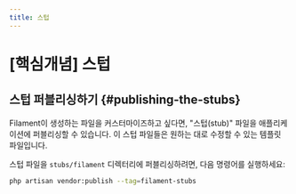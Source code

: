 ```yaml
---
title: 스텁
---
```

# [핵심개념] 스텁
## 스텁 퍼블리싱하기 {#publishing-the-stubs}

Filament이 생성하는 파일을 커스터마이즈하고 싶다면, "스텁(stub)" 파일을 애플리케이션에 퍼블리싱할 수 있습니다. 이 스텁 파일들은 원하는 대로 수정할 수 있는 템플릿 파일입니다.

스텁 파일을 `stubs/filament` 디렉터리에 퍼블리싱하려면, 다음 명령어를 실행하세요:

```bash
php artisan vendor:publish --tag=filament-stubs
```